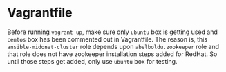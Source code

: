 Vagrantfile
===========

Before running `vagrant up`, make sure only `ubuntu` box is getting used and 
`centos` box has been commented out in Vagrantfile. The reason is, this
`ansible-midonet-cluster` role depends upon `abelboldu.zookeeper` role and that
role does not have zookeeper installation steps added for RedHat. So until those
steps get added, only use `ubuntu` box for testing.
